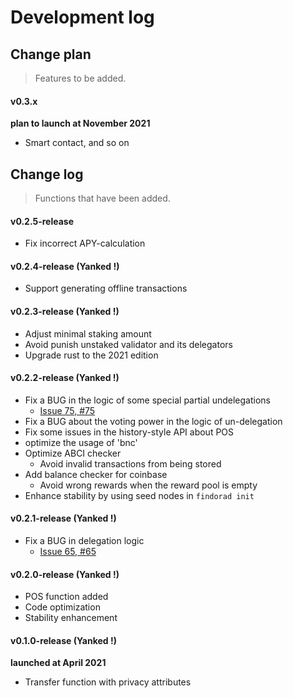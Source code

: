 # Development log

## Change plan

> Features to be added.

#### v0.3.x

**plan to launch at November 2021**

- Smart contact, and so on

## Change log

> Functions that have been added.

#### v0.2.5-release

- Fix incorrect APY-calculation

#### v0.2.4-release (Yanked !)

- Support generating offline transactions

#### v0.2.3-release (Yanked !)

- Adjust minimal staking amount
- Avoid punish unstaked validator and its delegators
- Upgrade rust to the 2021 edition

#### v0.2.2-release (Yanked !)

- Fix a BUG in the logic of some special partial undelegations
    - [Issue 75, #75](https://github.com/FindoraNetwork/platform/issues/75)
- Fix a BUG about the voting power in the logic of un-delegation
- Fix some issues in the history-style API about POS
- optimize the usage of 'bnc'
- Optimize ABCI checker
    - Avoid invalid transactions from being stored
- Add balance checker for coinbase
    - Avoid wrong rewards when the reward pool is empty
- Enhance stability by using seed nodes in `findorad init`

#### v0.2.1-release (Yanked !)

- Fix a BUG in delegation logic
    - [Issue 65, #65](https://github.com/FindoraNetwork/platform/issues/65)

#### v0.2.0-release (Yanked !)

- POS function added
- Code optimization
- Stability enhancement

#### v0.1.0-release (Yanked !)

**launched at April 2021**

- Transfer function with privacy attributes
